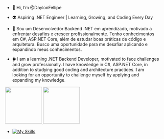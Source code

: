 - 👋 Hi, I’m @DaylonFellipe
  
- 👽 Aspiring .NET Engineer | Learning, Growing, and Coding Every Day

- 🌱 Sou um Desenvolvedor Backend .NET em aprendizado, motivado a enfrentar desafios e crescer profissionalmente. Tenho conhecimentos em C#, ASP.NET Core, além de estudar boas práticas de código e arquitetura. Busco uma oportunidade para me desafiar aplicando e expandindo meus conhecimentos.

- 🍀 I am a learning .NET Backend Developer, motivated to face challenges and grow professionally. I have knowledge in C#, ASP.NET Core, in addition to studying good coding and architecture practices. I am looking for an opportunity to challenge myself by applying and expanding my knowledge.

 <div>
 <a href="https://github.com/seu-usuário-aqui">
 <img loading="lazy" height="120em" src="https://github-readme-stats.vercel.app/api/top-langs/?username=daylonfellipe&layout=compact&langs_count=7&theme=dark"/>
 <img loading="lazy" height="120em" src="https://github-readme-stats.vercel.app/api?username=daylonfellipe&show_icons=github&theme=dark&include_all_commits=false&count_private=true"/>
 </div>
   
  - [![My Skills](https://skillicons.dev/icons?i=visualstudio,cs,dotnet)](https://skillicons.dev)
